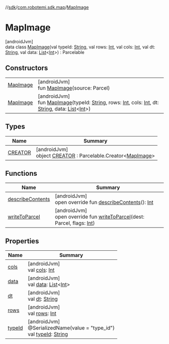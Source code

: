 //[sdk](../../../index.md)/[com.robotemi.sdk.map](../index.md)/[MapImage](index.md)

# MapImage

[androidJvm]\
data class [MapImage](index.md)(val typeId: [String](https://kotlinlang.org/api/latest/jvm/stdlib/kotlin/-string/index.html), val rows: [Int](https://kotlinlang.org/api/latest/jvm/stdlib/kotlin/-int/index.html), val cols: [Int](https://kotlinlang.org/api/latest/jvm/stdlib/kotlin/-int/index.html), val dt: [String](https://kotlinlang.org/api/latest/jvm/stdlib/kotlin/-string/index.html), val data: [List](https://kotlinlang.org/api/latest/jvm/stdlib/kotlin.collections/-list/index.html)&lt;[Int](https://kotlinlang.org/api/latest/jvm/stdlib/kotlin/-int/index.html)&gt;) : Parcelable

## Constructors

| | |
|---|---|
| [MapImage](-map-image.md) | [androidJvm]<br>fun [MapImage](-map-image.md)(source: Parcel) |
| [MapImage](-map-image.md) | [androidJvm]<br>fun [MapImage](-map-image.md)(typeId: [String](https://kotlinlang.org/api/latest/jvm/stdlib/kotlin/-string/index.html), rows: [Int](https://kotlinlang.org/api/latest/jvm/stdlib/kotlin/-int/index.html), cols: [Int](https://kotlinlang.org/api/latest/jvm/stdlib/kotlin/-int/index.html), dt: [String](https://kotlinlang.org/api/latest/jvm/stdlib/kotlin/-string/index.html), data: [List](https://kotlinlang.org/api/latest/jvm/stdlib/kotlin.collections/-list/index.html)&lt;[Int](https://kotlinlang.org/api/latest/jvm/stdlib/kotlin/-int/index.html)&gt;) |

## Types

| Name | Summary |
|---|---|
| [CREATOR](-c-r-e-a-t-o-r/index.md) | [androidJvm]<br>object [CREATOR](-c-r-e-a-t-o-r/index.md) : Parcelable.Creator&lt;[MapImage](index.md)&gt; |

## Functions

| Name | Summary |
|---|---|
| [describeContents](describe-contents.md) | [androidJvm]<br>open override fun [describeContents](describe-contents.md)(): [Int](https://kotlinlang.org/api/latest/jvm/stdlib/kotlin/-int/index.html) |
| [writeToParcel](write-to-parcel.md) | [androidJvm]<br>open override fun [writeToParcel](write-to-parcel.md)(dest: Parcel, flags: [Int](https://kotlinlang.org/api/latest/jvm/stdlib/kotlin/-int/index.html)) |

## Properties

| Name | Summary |
|---|---|
| [cols](cols.md) | [androidJvm]<br>val [cols](cols.md): [Int](https://kotlinlang.org/api/latest/jvm/stdlib/kotlin/-int/index.html) |
| [data](data.md) | [androidJvm]<br>val [data](data.md): [List](https://kotlinlang.org/api/latest/jvm/stdlib/kotlin.collections/-list/index.html)&lt;[Int](https://kotlinlang.org/api/latest/jvm/stdlib/kotlin/-int/index.html)&gt; |
| [dt](dt.md) | [androidJvm]<br>val [dt](dt.md): [String](https://kotlinlang.org/api/latest/jvm/stdlib/kotlin/-string/index.html) |
| [rows](rows.md) | [androidJvm]<br>val [rows](rows.md): [Int](https://kotlinlang.org/api/latest/jvm/stdlib/kotlin/-int/index.html) |
| [typeId](type-id.md) | [androidJvm]<br>@SerializedName(value = &quot;type_id&quot;)<br>val [typeId](type-id.md): [String](https://kotlinlang.org/api/latest/jvm/stdlib/kotlin/-string/index.html) |
